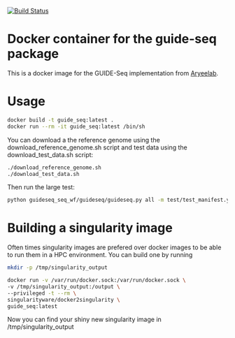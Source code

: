 [![Build Status](https://travis-ci.org/Zethson/guide-seq-container.svg?branch=master)](https://travis-ci.org/Zethson/guide-seq-container)
# Docker container for the guide-seq package
This is a docker image for the GUIDE-Seq implementation from [Aryeelab](https://github.com/aryeelab/guideseq).
# Usage 
```bash
docker build -t guide_seq:latest .
docker run --rm -it guide_seq:latest /bin/sh
```

You can download a the reference genome using the download_reference_genome.sh script and test data using the download_test_data.sh script:
```bash
./download_reference_genome.sh
./download_test_data.sh
```

Then run the large test:
```bash
python guideseq_seq_wf/guideseq/guideseq.py all -m test/test_manifest.yaml
```

# Building a singularity image
Often times singularity images are prefered over docker images to be able to run them in a HPC environment.
You can build one by running
```bash
mkdir -p /tmp/singularity_output

docker run -v /var/run/docker.sock:/var/run/docker.sock \
-v /tmp/singularity_output:/output \
--privileged -t --rm \
singularityware/docker2singularity \
guide_seq:latest
```
Now you can find your shiny new singularity image in /tmp/singularity_output




